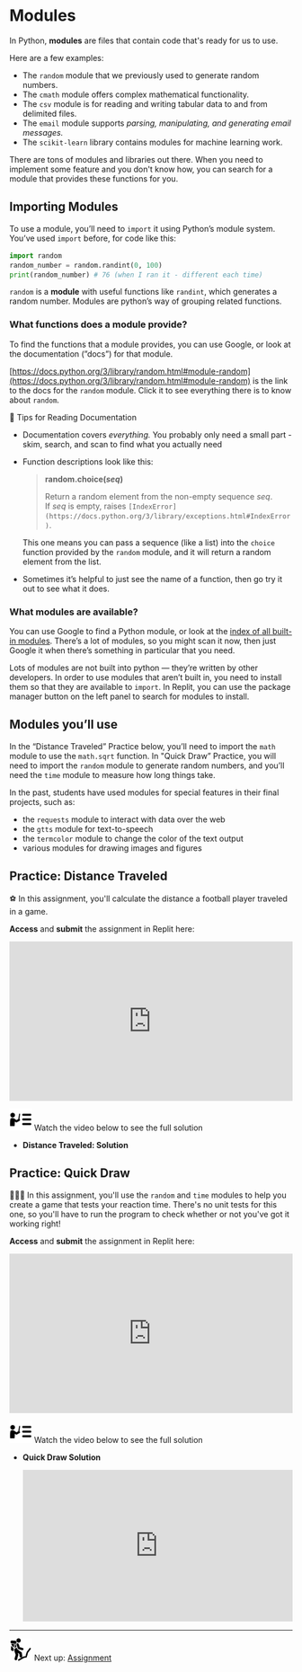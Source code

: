 # Modules

In Python, **modules** are files that contain code that's ready for us to use. 

Here are a few examples:

- The `random` module that we previously used to generate random numbers.
- The `cmath` module offers complex mathematical functionality.
- The `csv` module is for reading and writing tabular data to and from delimited files.
- The `email` module supports *parsing, manipulating, and generating email messages.*
- The `scikit-learn` library contains modules for machine learning work.

There are tons of modules and libraries out there. When you need to implement some feature and you don't know how, you can search for a module that provides these functions for you.

## Importing Modules

To use a module, you’ll need to `import` it using Python’s module system. You’ve used `import` before, for code like this:

```python
import random
random_number = random.randint(0, 100)
print(random_number) # 76 (when I ran it - different each time)
```

`random` is a **module** with useful functions like `randint`, which generates a random number. Modules are python’s way of grouping related functions.

### What functions does a module provide?

To find the functions that a module provides, you can use Google, or look at the documentation (”docs”) for that module.

[https://docs.python.org/3/library/random.html#module-random](https://docs.python.org/3/library/random.html#module-random) is the link to the docs for the `random` module. Click it to see everything there is to know about `random`. 

<aside>


📖 Tips for Reading Documentation

- Documentation covers *everything.* You probably only need a small part - skim, search, and scan to find what you actually need
- Function descriptions look like this:
    
    > **random.choice(*seq*)**
    > 
    > 
    > Return a random element from the non-empty sequence *seq*. If *seq* is empty, raises `[IndexError](https://docs.python.org/3/library/exceptions.html#IndexError)`.
    > 
    
    This one means you can pass a sequence (like a list) into the `choice` function provided by the `random` module, and it will return a random element from the list.
    
- Sometimes it’s helpful to just see the name of a function, then go try it out to see what it does.
</aside>

### What modules are available?

You can use Google to find a Python module, or look at the [index of all built-in modules](https://docs.python.org/3/py-modindex.html). There’s a lot of modules, so you might scan it now, then just Google it when there’s something in particular that you need.

Lots of modules are not built into python — they’re written by other developers. In order to use modules that aren’t built in, you need to install them so that they are available to `import`. In Replit, you can use the package manager button on the left panel to search for modules to install.

## Modules you’ll use

In the “Distance Traveled” Practice below, you’ll need to import the `math` module to use the `math.sqrt` function. In "Quick Draw” Practice, you will need to import the `random` module to generate random numbers, and you’ll need the `time` module to measure how long things take. 

In the past, students have used modules for special features in their final projects, such as:

- the `requests` module to interact with data over the web
- the `gtts` module for text-to-speech
- the `termcolor` module to change the color of the text output
- various modules for drawing images and figures

## Practice: Distance Traveled

<aside>


⚽ In this assignment, you'll calculate the distance a football player traveled in a game.

**Access** and **submit** the assignment in Replit here: <div style="position: relative; padding-bottom: 56.25%; height: 0;"><iframe src="https://replit.com/team/fpwp-feb2022/P47-Distance-Traveled" frameborder="0" webkitallowfullscreen mozallowfullscreen allowfullscreen style="position: absolute; top: 0; left: 0; width: 100%; height: 100%;"></iframe></div>

</aside>

<aside>


<img src="../instruction.png" alt="../instruction.png" width="40px" /> Watch the video below to see the full solution

- **Distance Traveled: Solution**
</aside>

## Practice: Quick Draw

<aside>


👩🏿‍💻 In this assignment, you'll use the `random` and `time` modules to help you create a game that tests your reaction time. There's no unit tests for this one, so you'll have to run the program to check whether or not you've got it working right!

**Access** and **submit** the assignment in Replit here: <div style="position: relative; padding-bottom: 56.25%; height: 0;"><iframe src="https://replit.com/team/fpwp-feb2022/P48-Quick-Draw" frameborder="0" webkitallowfullscreen mozallowfullscreen allowfullscreen style="position: absolute; top: 0; left: 0; width: 100%; height: 100%;"></iframe></div>

</aside>

<aside>


<img src="../instruction.png" alt="../instruction.png" width="40px" /> Watch the video below to see the full solution

- **Quick Draw Solution**
    
    <div style="position: relative; padding-bottom: 56.25%; height: 0;"><iframe src="https://www.loom.com/embed/2952347e63a1497b982df66218870052" frameborder="0" webkitallowfullscreen mozallowfullscreen allowfullscreen style="position: absolute; top: 0; left: 0; width: 100%; height: 100%;"></iframe></div>
    
</aside>

---

<aside>


<img src="../man-in-hike.png" alt="../man-in-hike.png" width="40px" /> Next up: [Assignment](/future-proof-with-python-feb-2022/functions/assignment-optional.md)

</aside>